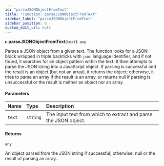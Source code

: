 ```yaml
---
id: "parseJSONObjectFromText"
title: "Function: parseJSONObjectFromText"
sidebar_label: "parseJSONObjectFromText"
sidebar_position: 0
custom_edit_url: null
---
```


▸ **parseJSONObjectFromText**(`text`): `any`

Parses a JSON object from a given text. The function looks for a JSON block wrapped in triple backticks
with `json` language identifier, and if not found, it searches for an object pattern within the text.
It then attempts to parse the JSON string into a JavaScript object. If parsing is successful and the result
is an object (but not an array), it returns the object; otherwise, it tries to parse an array if the result
is an array, or returns null if parsing is unsuccessful or the result is neither an object nor an array.

#### Parameters

| Name | Type | Description |
| :------ | :------ | :------ |
| `text` | `string` | The input text from which to extract and parse the JSON object. |

#### Returns

`any`

An object parsed from the JSON string if successful; otherwise, null or the result of parsing an array.
